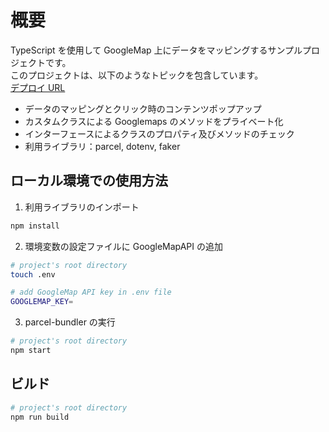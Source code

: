 # 概要

TypeScript を使用して GoogleMap 上にデータをマッピングするサンプルプロジェクトです。  
このプロジェクトは、以下のようなトピックを包含しています。  
[デプロイ URL](https://agitated-ramanujan-6ed3fe.netlify.com/)

- データのマッピングとクリック時のコンテンツポップアップ
- カスタムクラスによる Googlemaps のメソッドをプライベート化
- インターフェースによるクラスのプロパティ及びメソッドのチェック
- 利用ライブラリ：parcel, dotenv, faker

## ローカル環境での使用方法

1. 利用ライブラリのインポート

```bash
npm install
```

2. 環境変数の設定ファイルに GoogleMapAPI の追加

```bash
# project's root directory
touch .env
```

```bash
# add GoogleMap API key in .env file
GOOGLEMAP_KEY=
```

3. parcel-bundler の実行

```bash
# project's root directory
npm start
```

## ビルド

```bash
# project's root directory
npm run build
```
